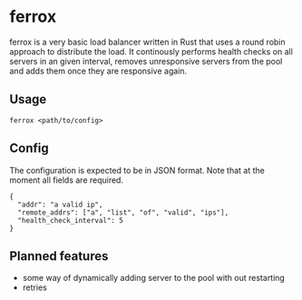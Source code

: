 # ferrox

ferrox is a very basic load balancer written in Rust that uses a round robin approach to distribute the load.
It continously performs health checks on all servers in an given interval, removes unresponsive servers from
the pool and adds them once they are responsive again.

## Usage

```
ferrox <path/to/config>
```

## Config

The configuration is expected to be in JSON format.
Note that at the moment all fields are required.

```
{
  "addr": "a valid ip",
  "remote_addrs": ["a", "list", "of", "valid", "ips"],
  "health_check_interval": 5
}
```

## Planned features

- some way of dynamically adding server to the pool with out restarting
- retries
